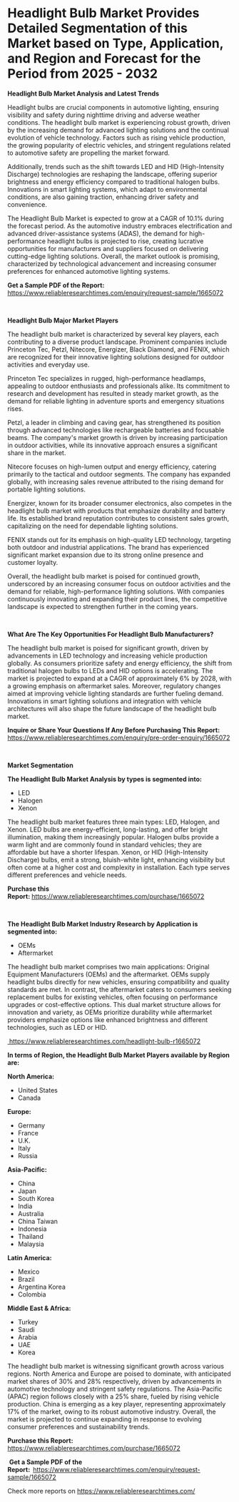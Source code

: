 <p><h1>Headlight Bulb Market Provides Detailed Segmentation of this Market based on Type, Application, and Region and Forecast for the Period from 2025 - 2032</h1></p><p><strong>Headlight Bulb Market Analysis and Latest Trends</strong></p>
<p><p>Headlight bulbs are crucial components in automotive lighting, ensuring visibility and safety during nighttime driving and adverse weather conditions. The headlight bulb market is experiencing robust growth, driven by the increasing demand for advanced lighting solutions and the continual evolution of vehicle technology. Factors such as rising vehicle production, the growing popularity of electric vehicles, and stringent regulations related to automotive safety are propelling the market forward.</p><p>Additionally, trends such as the shift towards LED and HID (High-Intensity Discharge) technologies are reshaping the landscape, offering superior brightness and energy efficiency compared to traditional halogen bulbs. Innovations in smart lighting systems, which adapt to environmental conditions, are also gaining traction, enhancing driver safety and convenience. </p><p>The Headlight Bulb Market is expected to grow at a CAGR of 10.1% during the forecast period. As the automotive industry embraces electrification and advanced driver-assistance systems (ADAS), the demand for high-performance headlight bulbs is projected to rise, creating lucrative opportunities for manufacturers and suppliers focused on delivering cutting-edge lighting solutions. Overall, the market outlook is promising, characterized by technological advancement and increasing consumer preferences for enhanced automotive lighting systems.</p></p>
<p><strong>Get a Sample PDF of the Report:&nbsp;</strong> <a href="https://www.reliableresearchtimes.com/enquiry/request-sample/1665072?utm_campaign=2719&utm_medium=2&utm_source=Github&utm_content=ia&utm_term=06032025&utm_id=headlight-bulb">https://www.reliableresearchtimes.com/enquiry/request-sample/1665072</a></p>
<p>&nbsp;</p>
<p><strong>Headlight Bulb Major Market Players</strong></p>
<p><p>The headlight bulb market is characterized by several key players, each contributing to a diverse product landscape. Prominent companies include Princeton Tec, Petzl, Nitecore, Energizer, Black Diamond, and FENIX, which are recognized for their innovative lighting solutions designed for outdoor activities and everyday use.</p><p>Princeton Tec specializes in rugged, high-performance headlamps, appealing to outdoor enthusiasts and professionals alike. Its commitment to research and development has resulted in steady market growth, as the demand for reliable lighting in adventure sports and emergency situations rises.</p><p>Petzl, a leader in climbing and caving gear, has strengthened its position through advanced technologies like rechargeable batteries and focusable beams. The company's market growth is driven by increasing participation in outdoor activities, while its innovative approach ensures a significant share in the market.</p><p>Nitecore focuses on high-lumen output and energy efficiency, catering primarily to the tactical and outdoor segments. The company has expanded globally, with increasing sales revenue attributed to the rising demand for portable lighting solutions.</p><p>Energizer, known for its broader consumer electronics, also competes in the headlight bulb market with products that emphasize durability and battery life. Its established brand reputation contributes to consistent sales growth, capitalizing on the need for dependable lighting solutions.</p><p>FENIX stands out for its emphasis on high-quality LED technology, targeting both outdoor and industrial applications. The brand has experienced significant market expansion due to its strong online presence and customer loyalty.</p><p>Overall, the headlight bulb market is poised for continued growth, underscored by an increasing consumer focus on outdoor activities and the demand for reliable, high-performance lighting solutions. With companies continuously innovating and expanding their product lines, the competitive landscape is expected to strengthen further in the coming years.</p></p>
<p>&nbsp;</p>
<p><strong>What Are The Key Opportunities For Headlight Bulb Manufacturers?</strong></p>
<p><p>The headlight bulb market is poised for significant growth, driven by advancements in LED technology and increasing vehicle production globally. As consumers prioritize safety and energy efficiency, the shift from traditional halogen bulbs to LEDs and HID options is accelerating. The market is projected to expand at a CAGR of approximately 6% by 2028, with a growing emphasis on aftermarket sales. Moreover, regulatory changes aimed at improving vehicle lighting standards are further fueling demand. Innovations in smart lighting solutions and integration with vehicle architectures will also shape the future landscape of the headlight bulb market.</p></p>
<p><strong>Inquire or Share Your Questions If Any Before Purchasing This Report:</strong> <a href="https://www.reliableresearchtimes.com/enquiry/pre-order-enquiry/1665072?utm_campaign=2719&utm_medium=2&utm_source=Github&utm_content=ia&utm_term=06032025&utm_id=headlight-bulb">https://www.reliableresearchtimes.com/enquiry/pre-order-enquiry/1665072</a></p>
<p>&nbsp;</p>
<p><strong>Market Segmentation</strong></p>
<p><strong>The Headlight Bulb Market Analysis by types is segmented into:</strong></p>
<p><ul><li>LED</li><li>Halogen</li><li>Xenon</li></ul></p>
<p><p>The headlight bulb market features three main types: LED, Halogen, and Xenon. LED bulbs are energy-efficient, long-lasting, and offer bright illumination, making them increasingly popular. Halogen bulbs provide a warm light and are commonly found in standard vehicles; they are affordable but have a shorter lifespan. Xenon, or HID (High-Intensity Discharge) bulbs, emit a strong, bluish-white light, enhancing visibility but often come at a higher cost and complexity in installation. Each type serves different preferences and vehicle needs.</p></p>
<p><strong>Purchase this Report:&nbsp;</strong><a href="https://www.reliableresearchtimes.com/purchase/1665072?utm_campaign=2719&utm_medium=2&utm_source=Github&utm_content=ia&utm_term=06032025&utm_id=headlight-bulb">https://www.reliableresearchtimes.com/purchase/1665072</a></p>
<p>&nbsp;</p>
<p><strong>The Headlight Bulb Market Industry Research by Application is segmented into:</strong></p>
<p><ul><li>OEMs</li><li>Aftermarket</li></ul></p>
<p><p>The headlight bulb market comprises two main applications: Original Equipment Manufacturers (OEMs) and the aftermarket. OEMs supply headlight bulbs directly for new vehicles, ensuring compatibility and quality standards are met. In contrast, the aftermarket caters to consumers seeking replacement bulbs for existing vehicles, often focusing on performance upgrades or cost-effective options. This dual market structure allows for innovation and variety, as OEMs prioritize durability while aftermarket providers emphasize options like enhanced brightness and different technologies, such as LED or HID.</p></p>
<p><a href="https://www.reliableresearchtimes.com/headlight-bulb-r1665072?utm_campaign=2719&utm_medium=2&utm_source=Github&utm_content=ia&utm_term=06032025&utm_id=headlight-bulb">&nbsp;https://www.reliableresearchtimes.com/headlight-bulb-r1665072</a></p>
<p><strong>In terms of Region, the Headlight Bulb Market Players available by Region are:</strong></p>
<p>
    <p> <strong> North America: </strong>
        <ul>
            <li>United States</li>
            <li>Canada</li>
        </ul>
        </p> 
    <p> <strong> Europe: </strong>
        <ul>
            <li>Germany</li>
            <li>France</li>
            <li>U.K.</li>
            <li>Italy</li>
            <li>Russia</li>
        </ul>
        </p> 
    <p> <strong> Asia-Pacific: </strong>
        <ul>
            <li>China</li>
            <li>Japan</li>
            <li>South Korea</li>
            <li>India</li>
            <li>Australia</li>
            <li>China Taiwan</li>
            <li>Indonesia</li>
            <li>Thailand</li>
            <li>Malaysia</li>
        </ul>
        </p> 
    <p> <strong> Latin America: </strong>
        <ul>
            <li>Mexico</li>
            <li>Brazil</li>
            <li>Argentina Korea</li>
            <li>Colombia</li>
        </ul>
        </p> 
    <p> <strong> Middle East & Africa: </strong>
        <ul>
            <li>Turkey</li>
            <li>Saudi</li>
            <li>Arabia</li>
            <li>UAE</li>
            <li>Korea</li>
        </ul>
    </p>
    </p>
<p><p>The headlight bulb market is witnessing significant growth across various regions. North America and Europe are poised to dominate, with anticipated market shares of 30% and 28% respectively, driven by advancements in automotive technology and stringent safety regulations. The Asia-Pacific (APAC) region follows closely with a 25% share, fueled by rising vehicle production. China is emerging as a key player, representing approximately 17% of the market, owing to its robust automotive industry. Overall, the market is projected to continue expanding in response to evolving consumer preferences and sustainability trends.</p></p>
<p><strong>Purchase this Report: </strong><a href="https://www.reliableresearchtimes.com/purchase/1665072?utm_campaign=2719&utm_medium=2&utm_source=Github&utm_content=ia&utm_term=06032025&utm_id=headlight-bulb">https://www.reliableresearchtimes.com/purchase/1665072</a></p>
<p>&nbsp;<strong>Get a Sample PDF of the Report:&nbsp;&nbsp;</strong><a href="https://www.reliableresearchtimes.com/enquiry/request-sample/1665072?utm_campaign=2719&utm_medium=2&utm_source=Github&utm_content=ia&utm_term=06032025&utm_id=headlight-bulb">https://www.reliableresearchtimes.com/enquiry/request-sample/1665072</a></p>
<p><strong></strong></p>
<p>Check more reports on <a href="https://www.reliableresearchtimes.com/?utm_campaign=2719&utm_medium=2&utm_source=Github&utm_content=ia&utm_term=06032025&utm_id=headlight-bulb">https://www.reliableresearchtimes.com/</a></p>